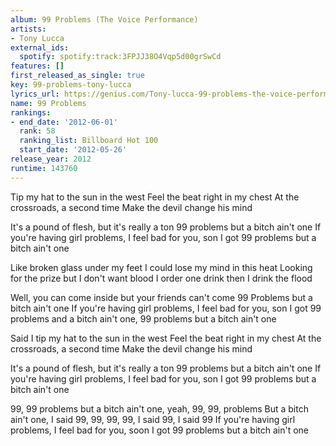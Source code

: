 ```yaml
---
album: 99 Problems (The Voice Performance)
artists:
- Tony Lucca
external_ids:
  spotify: spotify:track:3FPJJ38O4Vqp5d00grSwCd
features: []
first_released_as_single: true
key: 99-problems-tony-lucca
lyrics_url: https://genius.com/Tony-lucca-99-problems-the-voice-performance-lyrics
name: 99 Problems
rankings:
- end_date: '2012-06-01'
  rank: 58
  ranking_list: Billboard Hot 100
  start_date: '2012-05-26'
release_year: 2012
runtime: 143760
---
```

Tip my hat to the sun in the west
Feel the beat right in my chest
At the crossroads, a second time
Make the devil change his mind

It's a pound of flesh, but it's really a ton
99 problems but a bitch ain't one
If you're having girl problems, I feel bad for you, son
I got 99 problems but a bitch ain't one

Like broken glass under my feet
I could lose my mind in this heat
Looking for the prize but I don't want blood
I order one drink then I drink the flood

Well, you can come inside but your friends can't come
99 Problems but a bitch ain't one
If you're having girl problems, I feel bad for you, son
I got 99 problems and a bitch ain't one, 99 problems but a bitch ain't one

Said I tip my hat to the sun in the west
Feel the beat right in my chest
At the crossroads, a second time
Make the devil change his mind

It's a pound of flesh, but it's really a ton
99 problems but a bitch ain't one
If you're having girl problems, I feel bad for you, son
I got 99 problems but a bitch ain't one

99, 99 problems but a bitch ain't one, yeah, 99, 99, problems
But a bitch ain't one, I said 99, 99, 99, 99, I said 99, I said 99
If you're having girl problems, I feel bad for you, soon
I got 99 problems but a bitch ain't one
